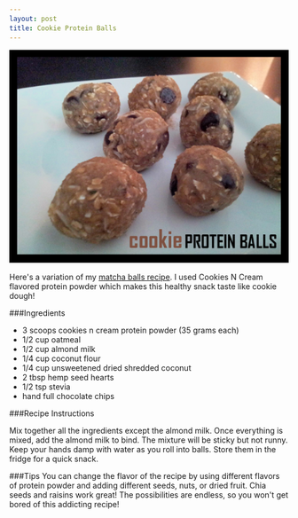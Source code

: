 ```yaml
---
layout: post
title: Cookie Protein Balls 
---
```


![Cookie Protein Balls](/images/protein_balls.jpg)

Here's a variation of my [matcha balls recipe](http://teri-lynn.ca/2014/05/03/matcha-balls/). I used Cookies N Cream flavored protein powder which makes this healthy snack taste like cookie dough! 

###Ingredients

- 3 scoops cookies n cream protein powder (35 grams each)
- 1/2 cup oatmeal
- 1/2 cup almond milk 
- 1/4 cup coconut flour
- 1/4 cup unsweetened dried shredded coconut
- 2 tbsp hemp seed hearts
- 1/2 tsp stevia 
- hand full chocolate chips

###Recipe Instructions 

Mix together all the ingredients except the almond milk. Once everything is mixed, add the almond milk to bind. The mixture will be sticky but not runny. Keep your hands damp with water as you roll into balls. Store them in the fridge for a quick snack. 

###Tips
You can change the flavor of the recipe by using different flavors of protein powder and adding different seeds, nuts, or dried fruit. Chia seeds and raisins work great! The possibilities are endless, so you won't get bored of this addicting recipe! 

  
